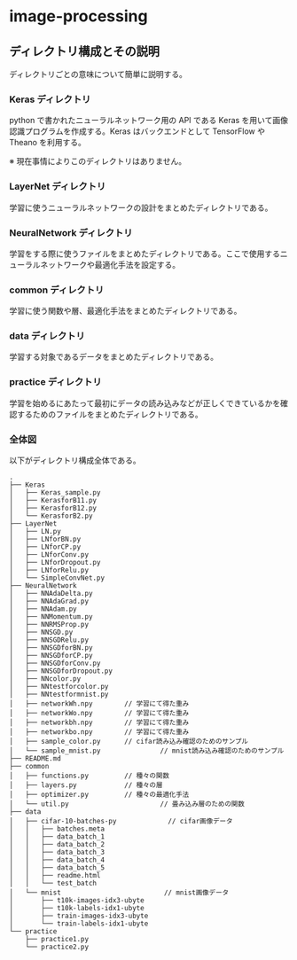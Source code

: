 # image-processing

## ディレクトリ構成とその説明

ディレクトリごとの意味について簡単に説明する。

### Keras ディレクトリ

python で書かれたニューラルネットワーク用の API である Keras を用いて画像認識プログラムを作成する。Keras はバックエンドとして TensorFlow や Theano を利用する。

※ 現在事情によりこのディレクトリはありません。

### LayerNet ディレクトリ

学習に使うニューラルネットワークの設計をまとめたディレクトリである。

### NeuralNetwork ディレクトリ

学習をする際に使うファイルをまとめたディレクトリである。ここで使用するニューラルネットワークや最適化手法を設定する。

### common ディレクトリ

学習に使う関数や層、最適化手法をまとめたディレクトリである。

### data ディレクトリ

学習する対象であるデータをまとめたディレクトリである。

### practice ディレクトリ

学習を始めるにあたって最初にデータの読み込みなどが正しくできているかを確認するためのファイルをまとめたディレクトリである。

### 全体図

以下がディレクトリ構成全体である。
```
.
├── Keras
│   ├── Keras_sample.py
│   ├── KerasforB11.py
│   ├── KerasforB12.py
│   └── KerasforB2.py
├── LayerNet
│   ├── LN.py
│   ├── LNforBN.py
│   ├── LNforCP.py
│   ├── LNforConv.py
│   ├── LNforDropout.py
│   ├── LNforRelu.py
│   └── SimpleConvNet.py
├── NeuralNetwork
│   ├── NNAdaDelta.py
│   ├── NNAdaGrad.py
│   ├── NNAdam.py
│   ├── NNMomentum.py
│   ├── NNRMSProp.py
│   ├── NNSGD.py
│   ├── NNSGDRelu.py
│   ├── NNSGDforBN.py
│   ├── NNSGDforCP.py
│   ├── NNSGDforConv.py
│   ├── NNSGDforDropout.py
│   ├── NNcolor.py
│   ├── NNtestforcolor.py
│   ├── NNtestformnist.py
│   ├── networkWh.npy        // 学習にて得た重み
│   ├── networkWo.npy        // 学習にて得た重み
│   ├── networkbh.npy        // 学習にて得た重み
│   ├── networkbo.npy        // 学習にて得た重み
│   ├── sample_color.py      // cifar読み込み確認のためのサンプル
│   └── sample_mnist.py               // mnist読み込み確認のためのサンプル
├── README.md
├── common
│   ├── functions.py         // 種々の関数
│   ├── layers.py            // 種々の層
│   ├── optimizer.py         // 種々の最適化手法
│   └── util.py                       // 畳み込み層のための関数
├── data
│   ├── cifar-10-batches-py             // cifar画像データ
│   │   ├── batches.meta
│   │   ├── data_batch_1
│   │   ├── data_batch_2
│   │   ├── data_batch_3
│   │   ├── data_batch_4
│   │   ├── data_batch_5
│   │   ├── readme.html
│   │   └── test_batch
│   └── mnist                          // mnist画像データ
│       ├── t10k-images-idx3-ubyte
│       ├── t10k-labels-idx1-ubyte
│       ├── train-images-idx3-ubyte
│       └── train-labels-idx1-ubyte
└── practice                          
    ├── practice1.py
    └── practice2.py
```